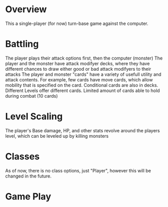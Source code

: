 # Overview

This a single-player (for now) turn-base game against the computer.
# Battling

The player plays their attack options first, then the computer (monster) 
The player and the monster have attack modifyer decks, where they have different chances to draw either good or bad attack modifyers to their attacks
The player and monster "cards" have a variety of usefull utility and attack contents. For example, few cards have move cards, which allow mobility that is specified on the card. Conditional cards are also in decks. 
Different Levels offer different cards.
Limited amount of cards able to hold during combat (10 cards)

# Level Scaling

The player's Base damage, HP, and other stats revolve around the players level, which can be leveled up by killing monsters

# Classes

As of now, there is no class options, just "Player", however this will be changed in the future. 

# Game Play


